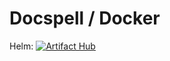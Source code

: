 # Docspell / Docker

Helm: [![Artifact Hub](https://img.shields.io/endpoint?url=https://artifacthub.io/badge/repository/docspell)](https://artifacthub.io/packages/search?repo=docspell)

